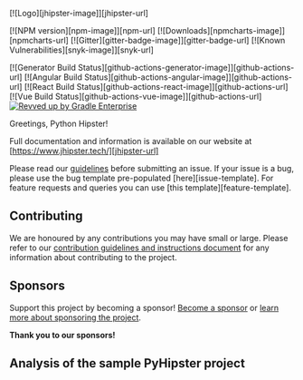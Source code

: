 [![Logo][jhipster-image]][jhipster-url]

[![NPM version][npm-image]][npm-url] [![Downloads][npmcharts-image]][npmcharts-url] [![Gitter][gitter-badge-image]][gitter-badge-url] [![Known Vulnerabilities][snyk-image]][snyk-url]

[![Generator Build Status][github-actions-generator-image]][github-actions-url] [![Angular Build Status][github-actions-angular-image]][github-actions-url] [![React Build Status][github-actions-react-image]][github-actions-url] [![Vue Build Status][github-actions-vue-image]][github-actions-url] [![Revved up by Gradle Enterprise](https://img.shields.io/badge/Revved%20up%20by-Gradle%20Enterprise-06A0CE?logo=Gradle&labelColor=02303A)](https://ge.jhipster.tech/scans)

Greetings, Python Hipster!

Full documentation and information is available on our website at [https://www.jhipster.tech/][jhipster-url]

Please read our [guidelines](/CONTRIBUTING.md#submitting-an-issue) before submitting an issue. If your issue is a bug, please use the bug template pre-populated [here][issue-template]. For feature requests and queries you can use [this template][feature-template].

## Contributing

We are honoured by any contributions you may have small or large. Please refer to our [contribution guidelines and instructions document](https://github.com/jhipster/generator-jhipster/blob/main/CONTRIBUTING.md) for any information about contributing to the project.

## Sponsors

Support this project by becoming a sponsor! [Become a sponsor](https://opencollective.com/generator-jhipster) or [learn more about sponsoring the project](https://www.jhipster.tech/sponsors/).

**Thank you to our sponsors!**

## Analysis of the sample PyHipster project

